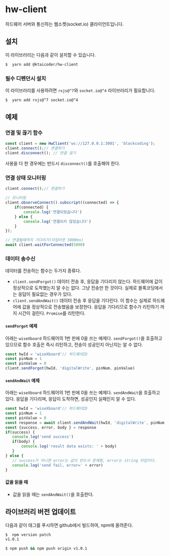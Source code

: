 # hw-client

하드웨어 서버와 통신하는 웹소켓(socket.io) 클라이언트입니다.

## 설치

이 라이브러리는 다음과 같이 설치할 수 있습니다.

```bash
$  yarn add @ktaicoder/hw-client
```

### 필수 디펜던시 설치
이 라이브러리를 사용하려면 `rxjs@^7`와 `socket.io@^4` 라이브러리가 필요합니다.
```bash
$  yarn add rxjs@^7 socket.io@^4
```

## 예제

### 연결 및 끊기 함수

```javascript
const client = new HwClient('ws://127.0.0.1:3001', 'blockcoding');
client.connect();// 연결하기
client.disconnect(); // 연결 끊기
```

사용을 다 한 경우에는 반드시 `disconnect()`를 호출해야 한다.


### 연결 상태 모니터링

```javascript
client.connect();// 연결하기

// 모니터링
client.observeConnect().subscript((connected) => {
    if(connected) {
        console.log('연결되었습니다')
    } else {
        console.log('연결되지 않았습니다')
    }
});

// 연결될때까지 기다리기(타임아웃 5000ms)
await client.waitForConnected(5000)

```

 ### 데이터 송수신
데이터를 전송하는 함수는 두가지 종류다.

- `client.sendForgot()` 데이터 전송 후, 응답을 기다리지 않는다.
 하드웨어에 값이 정상적으로 도착했는지 알 수는 없다. 그냥 전송만 한 것이다. 실제로 블록코딩에서는 응답이 필요없는 경우가 있다.
- `client.sendAndWait()` 데이터 전송 후 응답을 기다린다.
이 함수는 실제로 하드웨어에 값을 정상적으로 전송했음을 보장한다. 응답을 기다리므로 함수가 리턴하기 까지 시간이 걸린다. `Promise`를 리턴한다.

#### `sendForgot` 예제

아래는 `wiseXboard` 하드웨어의 1번 핀에 0을 쓰는 예제다. `sendForgot()`을 호출하고 있으므로 함수 호출은 즉시 리턴하고, 전송이 성공인지 아닌지는 알 수 없다.

 ```javascript
const hwId = 'wiseXboard'// 하드웨어ID
const pinNum = 1
const pinValue = 0
client.sendForgot(hwId, 'digitalWrite', pinNum, pinValue)
 ```

#### `sendAndWait` 예제

아래는 `wiseXboard` 하드웨어의 1번 핀에 0을 쓰는 예제다. `sendAndWait`을 호출하고 있다.
응답을 기다리며, 응답이 도착하면, 성공인지 실패인지 알 수 있다.

 ```javascript
 const hwId = 'wiseXboard'// 하드웨어ID
const pinNum = 1
const pinValue = 0
const response = await client.sendAndWait(hwId, 'digitalWrite', pinNum, pinValue)
const {success, error, body } = response
if(success) {
    console.log('send success')
    if(body) {
        console.log('result data exists: ' + body)
    }
} else {
    // success가 아니면 error는 값이 반드시 존재함, error는 string 타입이다.
    console.log('send fail, error=' + error)
}
 ```

#### 값을 읽을 때

- 값을 읽을 때는 `sendAndWait()`을 호출한다.

## 라이브러리 버전 업데이트

다음과 같이 태그를 푸시하면 github에서 빌드하여, npm에 올려준다.

```bash
$  npm version patch
v1.0.1

$ npm push && npm push origin v1.0.1

```